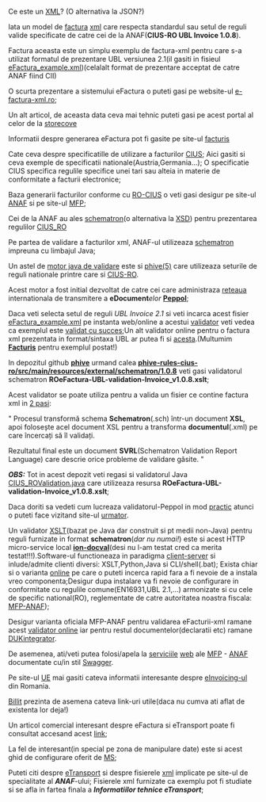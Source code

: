 Ce este un [XML](https://support.microsoft.com/ro-ro/office/xml-pentru-%C3%AEncep%C4%83tori-a87d234d-4c2e-4409-9cbc-45e4eb857d44)? (O alternativa la JSON?)

Iata un model de [factura](https://ro-efactura.ro/wp-content/uploads/2023/11/Model-factura-XML-NrReg-001.xml) [xml](https://www.w3schools.com/xml/xml_tree.asp) care respecta standardul sau setul de reguli valide specificate de catre cei de la ANAF(<b>CIUS-RO UBL Invoice 1.0.8</b>).

Factura aceasta este un simplu exemplu de factura-xml pentru care s-a utilizat formatul de prezentare UBL versiunea 2.1(il gasiti in fisieul [eFactura_example.xml](xml_scripts/eFactura_example.xml))(celalalt format de prezentare acceptat de catre ANAF fiind CII)

O scurta prezentare a sistemului eFactura o puteti gasi pe website-ul [e-factura-xml.ro](https://www.e-factura-xml.ro/);

Un alt articol, de aceasta data ceva mai tehnic puteti gasi pe acest portal al celor de la [storecove](https://www.storecove.com/blog/en/creating-your-own-ubl-invoice/?unbounce_brid=1716810954_6341546_59badda9e9ec63bce33b0a5dd7f4cad5)

Informatii despre generarea eFactura pot fi gasite pe site-ul [facturis](https://facturis-online.ro/e-factura/cum-sa-emiteti-singur-facturi-electronice-in-sistemul-anaf-ro-e-factura.html)

Cate ceva despre specificatille de utilizare a facturilor [CIUS](https://github.com/CenPC434/cius-extension-xml/tree/master); Aici gasiti si ceva exemple de specificatii nationale(Austria,Germania...); O specificatie CIUS specifica regulile specifice unei tari sau alteia in materie de conformitate a facturii electronice;

Baza generarii facturilor conforme cu [RO-CIUS](https://mfinante.gov.ro/documents/35673/1120722/ordin1366_MO10658112021.pdf) o veti gasi desigur pe site-ul [ANAF](https://mfinante.gov.ro/web/efactura/informatii-tehnice) si pe site-ul [MFP](https://mfinante.gov.ro/web/efactura); 

Cei de la ANAF au ales [schematron](https://hotfox.ro/forum/viewtopic.php?t=94&start=10)(o alternativa la [XSD](https://www.w3schools.com/xml/schema_intro.asp)) pentru prezentarea regulilor [CIUS_RO](https://mfinante.gov.ro/documents/35673/1120722/ordin1366_MO10658112021.pdf)

Pe partea de validare a facturilor xml, ANAF-ul utilizeaza [schematron](http://ldodds.com/papers/schematron_xsltuk.html) impreuna cu limbajul Java; 

Un astel de [motor java de validare](https://github.com/phax/phive) este si [phive(5)](https://github.com/phax/phive-rules/tree/master) care utilizeaza seturile de reguli nationale printre care si [CIUS-RO](https://github.com/phax/phive-rules/tree/master/phive-rules-cius-ro). 

Acest motor a fost initial dezvoltat de catre cei care administraza [reteaua](https://ecosio.com/en/blog/connecting-to-peppol-via-api-what-are-the-benefits/) internationala de transmitere a <b>eDocument</b><i>elor</i> <b>[Peppol](https://ecosio.com/en/peppol-and-xml-document-validator/)</b>; 

Daca veti selecta setul de reguli <i>UBL Invoice 2.1</i> si veti incarca acest fisier [eFactura_example.xml](xml_scripts/eFactura_example.xml) pe instanta web/online a acestui [validator](https://ecosio.com/en/peppol-and-xml-document-validator/) veti vedea ca exemplul este [validat cu succes](https://ademico-software.com/peppol-tools-api/#section/Authentication);Un alt validator online pentru o factura xml prezentata in format/sintaxa UBL ar putea fi si [acesta](https://www.itb.ec.europa.eu/invoice/upload).(Multumim [<b>Facturis</b>](https://facturis-online.ro/tag/xml-e-factura) pentru exemplul postat!)

In depozitul github [<b>phive</b>](https://github.com/phax/phive-rules/tree/master) urmand calea [<b>phive-rules-cius-ro/src/main/resources/external/schematron/1.0.8</b>](https://github.com/phax/phive-rules/tree/master/phive-rules-cius-ro/src/main/resources/external/schematron/1.0.8) veti gasi validatorul schematron 
<b>ROeFactura-UBL-validation-Invoice_v1.0.8.xslt</b>; 

Acest validator se poate utiliza pentru a valida un fisier ce contine factura xml in [2 pasi](https://stackoverflow.com/questions/57355078/how-to-validate-an-xml-using-a-sch-in-java-or-javascript):

" Procesul transformă schema <b>Schematron</b>(.sch) într-un document <b>XSL</b>, apoi folosește acel document XSL pentru a transforma <b>documentul</b>(.xml) pe care încercați să îl validați.
  
  Rezultatul final este un document <b>SVRL</b>(Schematron Validation Report Language) care descrie orice probleme de validare găsite. "

<i><b>OBS:</b></i> Tot in acest depozit veti regasi si validatorul Java [CIUS_ROValidation.java](https://github.com/phax/phive-rules/blob/master/phive-rules-cius-ro/src/main/java/com/helger/phive/ciusro/CIUS_ROValidation.java) care utilizeaza resursa <b>ROeFactura-UBL-validation-Invoice_v1.0.8.xslt</b>;


Daca doriti sa vedeti cum lucreaza validatorul-Peppol in mod [practic](https://www.gsis.gr/sites/default/files/eInvoice/Instructions%20to%20B2G%20Suppliers%20and%20certified%20PEPPOL%20Providers%20for%20the%20Greek%20PEPPOL%20BIS-EN-%20v1.0.pdf) atunci o puteti face vizitand site-ul [urmator](https://ionite.net/news-articles/2023-08-17_validating_peppol_documents/).

Un validator [XSLT](https://ion-docval.ionite.net/javadoc/1.0/)(bazat pe Java dar construit si pt medii non-Java) pentru reguli furnizate in format <b>schematron</b>(<i>dar nu numai!</i>) este si acest HTTP micro-service local [<b>ion-docval</b>](https://ion-docval.ionite.net/about/introduction/)(desi nu l-am testat cred ca merita testat!!!).Software-ul functioneaza in paradigma [client-server](https://github.com/ionite/ion-docval) si inlude/admite clienti diversi: XSLT,Python,Java si CLI/shell(.bat); Exista chiar si o varianta [online](https://test.peppolautoriteit.nl/validate) pe care o puteti incerca rapid fara a fi nevoie de a instala vreo componenta;Desigur dupa instalare va fi nevoie de configurare in conformitate cu regulile comune(EN16931,UBL 2.1,...) armonizate si cu cele de specific national(RO), reglementate de catre autoritatea noastra fiscala: [MFP-ANAF](https://test.peppolautoriteit.nl/validate));

Desigur varianta oficiala MFP-ANAF pentru validarea eFacturii-xml ramane acest [validator online](https://www.anaf.ro/uploadxmi/) iar pentru restul documentelor(declaratii etc) ramane [DUKintegrator](https://static.anaf.ro/static/DUKIntegrator/DUKIntegrator.htm).

De asemenea, ati/veti putea folosi/apela la [serviciile](https://mfinante.gov.ro/web/efactura/informatii-tehnice) [web](https://www.reddit.com/r/programare/comments/18c3bg8/implementare_serviciu_efactura/) ale [MFP](https://www.youtube.com/watch?v=BkD_m5oncR8&ab_channel=MinisterulFinantelor) - [ANAF](https://mfinante.gov.ro/static/10/eFactura/prezentare%20api%20efactura.pdf) documentate cu/in stil [Swagger](https://static.anaf.ro/static/10/Anaf/Informatii_R/API/Oauth_procedura_inregistrare_aplicatii_portal_ANAF_12012024.pdf).

Pe site-ul [UE](https://www.vatupdate.com/2023/12/17/guide-on-the-use-of-the-national-electronic-invoicing-system-ro-e-invoice-english-translation/) mai gasiti cateva informatii interesante despre [eInvoicing-ul](https://ec.europa.eu/digital-building-blocks/sites/display/DIGITAL/eInvoicing+in+Romania) din Romania.

[Billit](https://www.billit.eu/en-int/peppol-access-point/anaf-e-invoicing-in-romania/) prezinta de asemena cateva link-uri utile(daca nu cumva ati aflat de existenta lor deja!)

Un articol comercial interesant despre eFactura si eTransport poate fi consultat accesand acest [link](https://www.smartcash.ro/efactura-anaf-connector/);

La fel de interesant(in special pe zona de manipulare date) este si acest ghid de configurare oferit de [MS](https://query.prod.cms.rt.microsoft.com/cms/api/am/binary/RW1jQ8k);

Puteti citi despre [eTransport](https://www.portalcontabilitate.ro/structura-fisierului-xml-utilizat-in-sistemul-ro-e-transport-bunuri-cu-risc-fiscal-ridicat-153008.htm) si despre fisierele [xml](https://etransport.mfinante.gov.ro/informatii-tehnice) implicate pe site-ul de specialitate al ***ANAF***-ului; Fisierele xml furnizate ca exemplu pot fi studiate si se afla in fartea finala a ***Informatiilor tehnice eTransport***;
